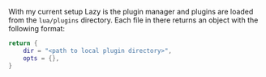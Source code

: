 With my current setup Lazy is the plugin manager and plugins are loaded from the `lua/plugins` directory. Each file in there returns an object with the following format:

```lua
return {
	dir = "<path to local plugin directory>",
    opts = {},
}
```


